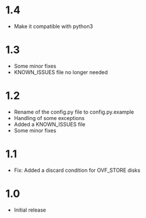1.4
===
* Make it compatible with python3

1.3
===
* Some minor fixes
* KNOWN_ISSUES file no longer needed

1.2
===
* Rename of the config.py file to config.py.example
* Handling of some exceptions
* Added a KNOWN_ISSUES file
* Some minor fixes

1.1
===
* Fix: Added a discard condition for OVF_STORE disks

1.0
===

* Initial release
